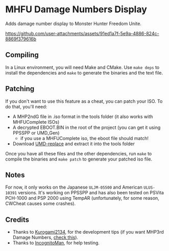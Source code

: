 # MHFU Damage Numbers Display

Adds damage number display to Monster Hunter Freedom Unite.



https://github.com/user-attachments/assets/91ed1a7f-5e9a-4886-824c-8869f379616b



## Compiling

In a Linux environment, you will need Make and CMake. Use `make deps` to install the dependencies and `make` to generate the binaries and the text file.


## Patching

If you don't want to use this feature as a cheat, you can patch your ISO. To do that, you'll need:

- A MHP2ndG file in .iso format in the tools folder (it also works with MHFUComplete ISOs)
- A decrypted EBOOT.BIN in the root of the project (you can get it using PPSSPP or UMD_Gen)
    - if you use a MHFUComplete iso, the eboot file should match!
- Download [UMD-replace](https://www.romhacking.net/utilities/891/) and extract it into the tools folder

Once you have all these files and the other dependencies, run `make` to compile the binaries and `make patch` to generate your patched iso file.

## Notes

For now, it only works on the Japanese `ULJM-05500` and American `ULUS-10391` versions. It's working on PPSSPP and has also been tested on PSVita PCH-1000 and PSP 2000 using TempAR (unfortunately, for some reason, CWCheat causes some crashes).

## Credits

- Thanks to [Kurogami2134](https://github.com/Kurogami2134), for the development tips (if you want MHP3rd Damage Numbers, [check this](https://github.com/Kurogami2134/mhp3rd_dmg_numbers)).
- Thanks to [IncognitoMan](https://github.com/IncognitoMan), for help testing.
